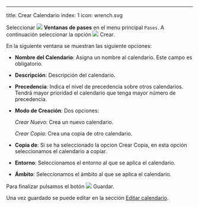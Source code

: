 ---
title: Crear Calendario
index: 1
icon: wrench.svg


Seleccionar <img src="/static/images/icons/slot.svg" /> **Ventanas de pases** en
el menu principal `Pases`. A continuación seleccionar la opción <img
src="/static/images/icons/add.gif" /> Crear.

En la siguiente ventana se muestran las siguiente opciones:

- **Nombre del Calendario**: Asigna un nombre al calendario. Este campo es
obligatorio.

- **Descripción**: Descripción del calendario.

- **Precedencia**: Indica el nivel de precedencia sobre otros calendarios.
  Tendrá mayor prioridad el calendario que tenga mayor número de precedencia.

- **Modo de Creación**: Dos opciones:

  *Crear Nuevo*: Crea un nuevo calendario.

  *Crear Copia*: Crea una copia de otro calendario.

 

- **Copia de**: Si se ha seleccionado la opcion Crear Copia, en esta opción
seleccionamos el calendario a copiar.

- **Entorno**: Seleccionamos el entorno al que se aplica el calendario.

- **Ámbito**: Seleccionamos el ámbito al que se aplica el calendario.

Para finalizar pulsamos el botón <img src="/static/images/icons/save.png"
/> Guardar.

Una vez guardado se puede editar en la sección [Editar
calendario](how-to/create-calendar).
